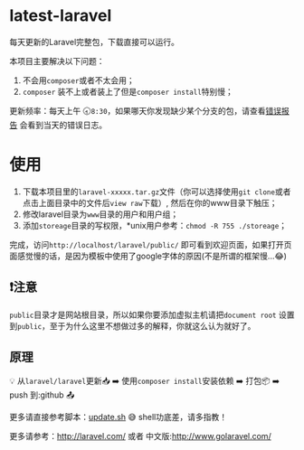latest-laravel
==============

每天更新的Laravel完整包，下载直接可以运行。

本项目主要解决以下问题：

1. 不会用`composer`或者不太会用；
2. `composer` 装不上或者装上了但是`composer install`特别慢；

更新频率：每天上午 :clock830:`8:30`，如果哪天你发现缺少某个分支的包，请查看[错误报告](https://github.com/overtrue/latest-laravel/issues) 会看到当天的错误日志。

# 使用
1. 下载本项目里的`laravel-xxxxx.tar.gz`文件（你可以选择使用`git clone`或者点击上面目录中的文件后`view raw`下载）, 然后在你的www目录下触压；
2. 修改laravel目录为`www`目录的用户和用户组；
3. 添加`storeage`目录的写权限，*unix用户参考：`chmod -R 755 ./storeage`；

完成，访问`http://localhost/laravel/public/` 即可看到欢迎页面，如果打开页面感觉慢的话，是因为模板中使用了google字体的原因(不是所谓的框架慢...:joy:)

## :heavy_exclamation_mark:注意
`public`目录才是网站根目录，所以如果你要添加虚拟主机请把`document root` 设置到`public`，至于为什么这里不想做过多的解释，你就这么认为就好了。

## 原理

:bulb: 从`laravel/laravel`更新:inbox_tray: :arrow_right:  使用`composer install`安装依赖 :arrow_right: 打包:package: :arrow_right:  push 到:github :outbox_tray:

更多请直接参考脚本：[update.sh](https://github.com/overtrue/latest-laravel/blob/master/update.sh) :sweat_smile: shell功底差，请多指教！

更多请参考：http://laravel.com/ 或者 中文版:http://www.golaravel.com/

